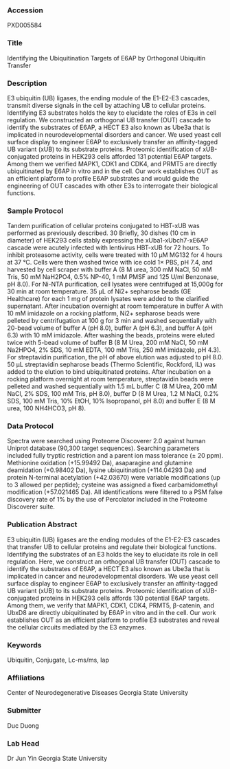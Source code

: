 ### Accession
PXD005584

### Title
Identifying the Ubiquitination Targets of E6AP by Orthogonal Ubiquitin Transfer

### Description
E3 ubiquitin (UB) ligases, the ending module of the E1-E2-E3 cascades, transmit diverse signals in the cell by attaching UB to cellular proteins. Identifying E3 substrates holds the key to elucidate the roles of E3s in cell regulation. We constructed an orthogonal UB transfer (OUT) cascade to identify the substrates of E6AP, a HECT E3 also known as Ube3a that is implicated in neurodevelopmental disorders and cancer. We used yeast cell surface display to engineer E6AP to exclusively transfer an affinity-tagged UB variant (xUB) to its substrate proteins. Proteomic identification of xUB-conjugated proteins in HEK293 cells afforded 131 potential E6AP targets. Among them we verified MAPK1, CDK1 and CDK4, and PRMT5 are directly ubiquitinated by E6AP in vitro and in the cell. Our work establishes OUT as an efficient platform to profile E6AP substrates and would guide the engineering of OUT cascades with other E3s to interrogate their biological functions.

### Sample Protocol
Tandem purification of cellular proteins conjugated to HBT-xUB was performed as previously described. 30 Briefly, 30 dishes (10 cm in diameter) of HEK293 cells stably expressing the xUba1-xUbch7-xE6AP cascade were acutely infected with lentivirus HBT-xUB for 72 hours. To inhibit proteasome activity, cells were treated with 10 μM MG132 for 4 hours at 37 °C. Cells were then washed twice with ice cold 1× PBS, pH 7.4, and harvested by cell scraper with buffer A (8 M urea, 300 mM NaCl, 50 mM Tris, 50 mM NaH2PO4, 0.5% NP-40, 1 mM PMSF and 125 U/ml Benzonase, pH 8.0). For Ni-NTA purification, cell lysates were centrifuged at 15,000g for 30 min at room temperature. 35 μL of Ni2+ sepharose beads (GE Healthcare) for each 1 mg of protein lysates were added to the clarified supernatant. After incubation overnight at room temperature in buffer A with 10 mM imidazole on a rocking platform, Ni2+ sepharose beads were pelleted by centrifugation at 100 g for 3 min and washed sequentially with 20-bead volume of buffer A (pH 8.0), buffer A (pH 6.3), and buffer A (pH 6.3) with 10 mM imidazole. After washing the beads, proteins were eluted twice with 5-bead volume of buffer B (8 M Urea, 200 mM NaCl, 50 mM Na2HPO4, 2% SDS, 10 mM EDTA, 100 mM Tris, 250 mM imidazole, pH 4.3). For streptavidin purification, the pH of above elution was adjusted to pH 8.0. 50 μL streptavidin sepharose beads (Thermo Scientific, Rockford, IL) was added to the elution to bind ubiquitinated proteins. After incubation on a rocking platform overnight at room temperature, streptavidin beads were pelleted and washed sequentially with 1.5 mL buffer C (8 M Urea, 200 mM NaCl, 2% SDS, 100 mM Tris, pH 8.0), buffer D (8 M Urea, 1.2 M NaCl, 0.2% SDS, 100 mM Tris, 10% EtOH, 10% Isopropanol, pH 8.0) and buffer E (8 M urea, 100 NH4HCO3, pH 8).

### Data Protocol
Spectra were searched using Proteome Discoverer 2.0 against human Uniprot database (90,300 target sequences).  Searching parameters included fully tryptic restriction and a parent ion mass tolerance (± 20 ppm).  Methionine oxidation (+15.99492 Da), asaparagine and glutamine deamidation (+0.98402 Da), lysine ubiquitination (+114.04293 Da) and protein N-terminal acetylation (+42.03670) were variable modifications (up to 3 allowed per peptide); cysteine was assigned a fixed carbamidomethyl modification (+57.021465 Da). All identifications were filtered to a PSM false discovery rate of 1% by the use of Percolator included in the Proteome Discoverer suite.

### Publication Abstract
E3 ubiquitin (UB) ligases are the ending modules of the E1-E2-E3 cascades that transfer UB to cellular proteins and regulate their biological functions. Identifying the substrates of an E3 holds the key to elucidate its role in cell regulation. Here, we construct an orthogonal UB transfer (OUT) cascade to identify the substrates of E6AP, a HECT E3 also known as Ube3a that is implicated in cancer and neurodevelopmental disorders. We use yeast cell surface display to engineer E6AP to exclusively transfer an affinity-tagged UB variant (xUB) to its substrate proteins. Proteomic identification of xUB-conjugated proteins in HEK293 cells affords 130 potential E6AP targets. Among them, we verify that MAPK1, CDK1, CDK4, PRMT5, &#x3b2;-catenin, and UbxD8 are directly ubiquitinated by E6AP in vitro and in the cell. Our work establishes OUT as an efficient platform to profile E3 substrates and reveal the cellular circuits mediated by the E3 enzymes.

### Keywords
Ubiquitin, Conjugate, Lc-ms/ms, Iap

### Affiliations
Center of Neurodegenerative Diseases
Georgia State University

### Submitter
Duc Duong

### Lab Head
Dr Jun Yin
Georgia State University


